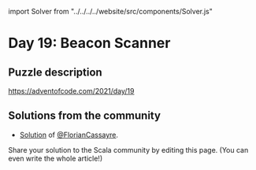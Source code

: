 import Solver from "../../../../website/src/components/Solver.js"

# Day 19: Beacon Scanner

## Puzzle description

https://adventofcode.com/2021/day/19

## Solutions from the community

- [Solution](https://github.com/FlorianCassayre/AdventOfCode-2021/blob/master/src/main/scala/adventofcode/solutions/Day19.scala) of [@FlorianCassayre](https://github.com/FlorianCassayre).

Share your solution to the Scala community by editing this page. (You can even write the whole article!)
